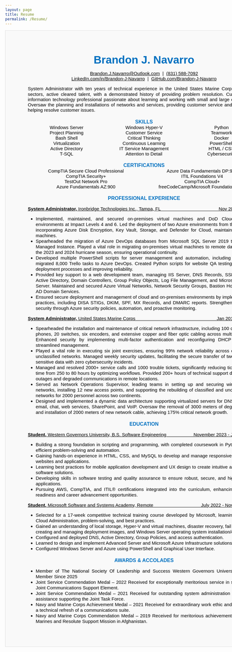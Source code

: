 ```yaml
---
layout: page
title: Resume
permalink: /Resume/
---
```



<!-- MIT License

Copyright (c) 2023 Brandon J. Navarro

Permission is hereby granted, free of charge, to any person obtaining a copy
of this software and associated documentation files (the "Software"), to deal
in the Software without restriction, including without limitation the rights
to use, copy, modify, merge, publish, distribute, sublicense, and/or sell
copies of the Software, and to permit persons to whom the Software is
furnished to do so, subject to the following conditions:

The above copyright notice and this permission notice shall be included in all
copies or substantial portions of the Software.

THE SOFTWARE IS PROVIDED "AS IS", WITHOUT WARRANTY OF ANY KIND, EXPRESS OR
IMPLIED, INCLUDING BUT NOT LIMITED TO THE WARRANTIES OF MERCHANTABILITY,
FITNESS FOR A PARTICULAR PURPOSE AND NONINFRINGEMENT. IN NO EVENT SHALL THE
AUTHORS OR COPYRIGHT HOLDERS BE LIABLE FOR ANY CLAIM, DAMAGES OR OTHER
LIABILITY, WHETHER IN AN ACTION OF CONTRACT, TORT OR OTHERWISE, ARISING FROM,
OUT OF OR IN CONNECTION WITH THE SOFTWARE OR THE USE OR OTHER DEALINGS IN THE
SOFTWARE. -->

<html lang="en">
    <style>
        .resume{
            display: revert;
            width:750px;
            padding:2px 72px 0px 72px;
            margin-left: auto;
            margin-right: auto;
            /* margin-top: 80px; */
            margin-bottom: 72px;
            background-color:#f9f9f9;
            border:1px solid #ddd;
            font-family: Arial, Helvetica, sans-serif;
            font-size: 15px;
            color: rgb(0, 0, 0);
        }
        .name{
            margin-top: 72px;
            margin-bottom:8.0pt;
            text-align:center;
            font-size:35px;
            color:#0070C0;
            font-weight: bold;
        }
        .contact{
            text-align:center;
            font-weight: normal;
            color: rgb(0, 0, 0);
        }
        .intro{
            margin-top:8.0pt;
            margin-bottom:0pt;
            line-height:115%;
            color:black;
            text-align:justify;
        }
        .skills{
            text-align: center;
            border: none rgb(0, 0, 0);
            color: rgb(0, 0, 0);
            line-height: 18px;
            background-color: #f9f9f9 ;
        }
        .certs{
            border: none rgb(0, 0, 0);
            text-align: center;
            line-height: 18px;
            column-width: auto;
            color: rgb(0, 0, 0);
            background-color: #f9f9f9 ;
        }
        .headers{
            font-size: 16px;
            font-weight: bold;
            text-align: center;
            margin-top: 15pt;
            color:#0070C0;
        }
        .bullets{
            text-align: justify;
            list-style-type: disc;
            line-height: 18px;
            color: rgb(0, 0, 0);
        }
        .work{
            text-decoration: underline;
            width: 100%;
            color: rgb(0, 0, 0);
        }
        table {
            width: 100%;
            background-color: #f9f9f9 ;
            color: rgb(0, 0, 0);
            border: none rgb(0, 0, 0);
        }
        tr:nth-child(even) {
            background-color: #f9f9f9 ;
            color: #f9f9f9 ;
        }
        tr:nth-child(odd) {
            background-color: #f9f9f9 ;
        }
        .flex-table {
            margin-top:0pt;
            display: flex;
            flex-direction: column;
            border: none rgb(0, 0, 0);
            width: auto;
        }
        .flex-row {
            display: flex;
        }
        .flex-item {
            flex: 1;
            /* padding: 10px; */
            border: none rgb(0, 0, 0);
            text-align: center;
        }
        a:link {
            color: rgb(0, 0, 0);
        }
        a:visited {
            color: rgb(0, 0, 0);
        }
        a:hover {
            color:#0070C0;
        }
    </style>
    <head>
        <meta charset="utf-8">
        <meta name="viewport" content="width=device-width, initial-scale=1.0">
        <title>Resume</title>
        <!-- <link rel="stylesheet" href="./Resume.css" asp-append-version="true"/> -->
    </head>
    <body>
        <!-- <header class="site-header">
            <div class="wrapper">
                <a class="site-title" rel="author" href="/">Brandon Navarro Blog</a>
                <nav class="site-nav">
                    <div class="drawer-container">
                        <div class="drawer">
                            <a class="nav-item" href="/about/">About</a>
                            <a class="nav-item" href="/Resume/Resume.html">Resume</a>
                        </div>
                    </div>
                    <div class="slab">
                        <a class="nav-item" href="/about/">About</a>
                        <a class="nav-item" href="/Resume/Resume.html">Resume</a>
                    </div>
                </nav>
            </div>
        </header> -->
        <div class="resume">
            <p class="name">Brandon J. Navarro</p>
            <p class="contact">
                <a href="mailto:brandon.j.navarro@outlook.com">Brandon.J.Navarro@Outlook.com</a>
                &nbsp;|&nbsp;
                <a href="tel:831-588-7092">(831) 588-7092</a>
                <br/>
                <a href="https://www.linkedin.com/in/brandon-j-navarro/" rel="noopener noreferrer" target="_blank">LinkedIn.com/in/Brandon-J-Navarro</a>
                &nbsp;|&nbsp;
                <a href="https://github.com/Brandon-J-Navarro" rel="noopener noreferrer" target="_blank">GitHub.com/Brandon-J-Navarro</a>
            </p>
            <p class="intro">System Administrator with ten years of technical experience in the United States Marine Corps and civilian sectors, active cleared talent, with a demonstrated history of providing problem resolution. Customer-facing information technology professional passionate about learning and working with small and large organizations. Oversaw the planning and installations of networks and services, providing customer service and support, and helping resolve customer issues.</p>
            <!-- <table>
                <p class="headers" style="margin-bottom: 0">SKILLS</p>
                <tbody class="skills">
                <tr>
                    <td>Windows Server</td>
                    <td>Windows Hyper-V</td>
                    <td>Python</td>
                </tr>
                <tr>
                    <td>Project Planning</td>
                    <td>Customer Service</td>
                    <td>Teamwork</td>
                </tr>
                <tr>
                    <td>Bash Shell</td>
                    <td>Critical Thinking</td>
                    <td>Docker</td>
                </tr>
                <tr>
                    <td>Virtualization</td>
                    <td>Continuous Learning</td>
                    <td>PowerShell</td>
                </tr>
                <tr>
                    <td>Active Directory</td>
                    <td>IT Service Management</td>
                    <td>HTML / CSS</td>
                </tr>
                <tr>
                    <td>T-SQL</td>
                    <td>Attention to Detail</td>
                    <td>Cybersecurity</td>
                </tr>
                </tbody>
            </table> -->
            <div class="flex-table">
                <p class="headers" style="margin-bottom: 0;margin-top: 15pt">SKILLS</p>
                <div class="flex-row">
                    <div class="flex-item">Windows Server</div>
                    <div class="flex-item">Windows Hyper-V</div>
                    <div class="flex-item">Python</div>
                </div>
                <div class="flex-row">
                    <div class="flex-item">Project Planning</div>
                    <div class="flex-item">Customer Service</div>
                    <div class="flex-item">Teamwork</div>
                </div>
                <div class="flex-row">
                    <div class="flex-item">Bash Shell</div>
                    <div class="flex-item">Critical Thinking</div>
                    <div class="flex-item">Docker</div>
                </div>
                    <div class="flex-row">
                    <div class="flex-item">Virtualization</div>
                    <div class="flex-item">Continuous Learning</div>
                    <div class="flex-item">PowerShell</div>
                </div>
                <div class="flex-row">
                    <div class="flex-item">Active Directory</div>
                    <div class="flex-item">IT Service Management</div>
                    <div class="flex-item">HTML / CSS</div>
                </div>
                <div class="flex-row">
                    <div class="flex-item">T-SQL</div>
                    <div class="flex-item">Attention to Detail</div>
                    <div class="flex-item">Cybersecurity</div>
                </div>
            </div>
            <!-- <table>
                <p class="headers" style="margin-bottom: 0">CERTIFICATIONS</p>
                <tbody class="certs">
                    <tr>
                        <td>CompTIA Secure Cloud Professional</td>
                        <td>Azure Data Fundamentals DP:900</td>
                    </tr>
                    <tr>
                        <td>CompTIA Security+</td>
                        <td>ITIL Foundations V4</td>
                    </tr>
                    <tr>
                        <td>TestOut Network Pro</td>
                        <td>CompTIA Cloud+</td>
                    </tr>
                    <tr>
                        <td>Azure Fundamentals AZ:900</td>
                        <td>freeCodeCamp/Microsoft Foundational C#</td>
                    </tr>
                </tbody>
            </table> -->
            <div class="flex-table">
                <p class="headers" style="margin-bottom: 0">CERTIFICATIONS</p>
                <div class="flex-row">
                    <div class="flex-item">CompTIA Secure Cloud Professional</div>
                    <div class="flex-item">Azure Data Fundamentals DP:900</div>
                </div>
                <div class="flex-row">
                    <div class="flex-item">CompTIA Security+</div>
                    <div class="flex-item">ITIL Foundations V4</div>
                </div>
                <div class="flex-row">
                    <div class="flex-item">TestOut Network Pro</div>
                    <div class="flex-item">CompTIA Cloud+</div>
                </div>
                    <div class="flex-row">
                    <div class="flex-item">Azure Fundamentals AZ:900</div>
                    <div class="flex-item">freeCodeCamp/Microsoft Foundational C#</div>
                </div>
            </div>
            <p class="headers">PROFESSIONAL EXPERIENCE</p>
            <p class="work">
                <strong>System Administrator,&nbsp;</strong>Ironbridge Technologies Inc., Tampa, FL	 &nbsp; &nbsp; &nbsp; &nbsp; &nbsp; &nbsp; &nbsp; &nbsp; &nbsp; &nbsp; &nbsp; &nbsp; &nbsp; &nbsp; &nbsp; &nbsp; &nbsp; &nbsp; &nbsp; &nbsp; &nbsp; &nbsp; Nov 2022 – Current
            </p>
            <ul class="bullets">
                <li >Implemented, maintained, and secured on-premises virtual machines and DoD Cloud Computing environments at Impact Levels 4 and 6. Led the deployment of two Azure environments from the ground up, incorporating Azure Disk Encryption, Key Vault, Storage, and Defender for Cloud, maintaining 22 virtual machines.</li>
                <li >Spearheaded the migration of Azure DevOps databases from Microsoft SQL Server 2019 to Azure SQL Managed Instance. Played a vital role in migrating on-premises virtual machines to remote data centers for the 2023 and 2024 hurricane season, ensuring operational continuity.</li>
                <li >Developed multiple PowerShell scripts for server management and automation, including a script that migrated 8,000 Trello tasks to Azure DevOps. Created Python scripts for website QA testing, streamlining deployment processes and improving reliability.</li>
                <li >Provided key support to a web development team, managing IIS Server, DNS Records, SSL Certificates, Active Directory, Domain Controllers, Group Policy Objects, Log File Management, and Microsoft Exchange Server. Maintained and secured Azure Virtual Networks, Network Security Groups, Bastion Host, and Azure AD Domain Services.</li>
                <li >Ensured secure deployment and management of cloud and on-premises environments by implementing best practices, including DISA STIGs, DKIM, SPF, MX Records, and DMARC reports. Strengthened enterprise security through Azure security policies, automation, and proactive monitoring.</li>
            </ul>
            <p class="work">
                <strong>System Administrator,&nbsp;</strong>United States Marine Corps &nbsp; &nbsp; &nbsp; &nbsp; &nbsp; &nbsp; &nbsp; &nbsp; &nbsp; &nbsp; &nbsp; &nbsp; &nbsp; &nbsp; &nbsp; &nbsp; &nbsp; &nbsp; &nbsp; &nbsp; &nbsp; &nbsp; &nbsp; &nbsp; &nbsp; &nbsp; &nbsp; &nbsp; &nbsp; &nbsp; &nbsp; Jan 2015 – Oct 2022
            </p>
            <ul class="bullets">
                <li >Spearheaded the installation and maintenance of critical network infrastructure, including 100 computers, 25 phones, 20 switches, six encoders, and extensive copper and fiber optic cabling across multiple locations. Enhanced security by implementing multi-factor authentication and reconfiguring DHCP services for streamlined management.</li>
                <li >Played a vital role in executing six joint exercises, ensuring 99% network reliability across classified and unclassified networks. Managed weekly security updates, facilitating the secure transfer of two terabytes of sensitive data with zero cybersecurity incidents.</li>
                <li >Managed and resolved 2000+ service calls and 1000 trouble tickets, significantly reducing ticket resolution time from 250 to 80 hours by optimizing workflows. Provided 200+ hours of technical support during network outages and degraded communications in remote locations.</li>
                <li >Served as Network Operations Supervisor, leading teams in setting up and securing wireless morale networks, installing 12 new access points, and supporting the rebuilding of classified and unclassified data networks for 2000 personnel across two continents.</li>
                <li >Designed and implemented a dynamic data architecture supporting virtualized servers for DNS, PKI Logon, email, chat, web services, SharePoint, and VoIP. Oversaw the removal of 3000 meters of degraded cabling and installation of 2000 meters of new network cable, achieving 175% critical network growth.</li>
            </ul>
            <p class="headers">EDUCATION</p>
            <p class="work">
                <strong>Student,&nbsp;</strong>Western Governors University, B.S. Software Engineering &nbsp; &nbsp; &nbsp; &nbsp; &nbsp; &nbsp; &nbsp; &nbsp; &nbsp; &nbsp; November 2023 - January 2028
            </p>
            <ul class="bullets">
                <li >Building a strong foundation in scripting and programming, with completed coursework in Python, enabling efficient problem-solving and automation.</li>
                <li >Gaining hands-on experience in HTML, CSS, and MySQL to develop and manage responsive, user-friendly websites and applications.</li>
                <li >Learning best practices for mobile application development and UX design to create intuitive and accessible software solutions.</li>
                <li >Developing skills in software testing and quality assurance to ensure robust, secure, and high-performing applications.</li>
                <li >Pursuing AWS, CompTIA, and ITIL® certifications integrated into the curriculum, enhancing job market readiness and career advancement opportunities.</li>
            </ul>
             <p class="work">
                <strong>Student,&nbsp;</strong>Microsoft Software and Systems Academy, Remote &nbsp; &nbsp; &nbsp; &nbsp; &nbsp; &nbsp; &nbsp; &nbsp; &nbsp; &nbsp; &nbsp; &nbsp; &nbsp; &nbsp; &nbsp; &nbsp; &nbsp; &nbsp; July 2022 - November 2022
            </p>
            <ul class="bullets">
                <li >Selected for a 17-week competitive technical training course developed by Microsoft, learning Server and Cloud Administration, problem-solving, and best practices.</li>
                <li >Gained an understanding of local storage, Hyper-V and virtual machines, disaster recovery, fail over clusters, creating and managing deployment images, and Windows Server operating system installation/configuration.</li>
                <li >Configured and deployed DNS, Active Directory, Group Policies, and access authentication.</li>
                <li >Learned to design and implement Advanced Server and Microsoft Azure Infrastructure solutions.</li>
                <li >Configured Windows Server and Azure using PowerShell and Graphical User Interface.</li>
            </ul>
            <p class="headers">AWARDS & ACCOLADES</p>
            <ul class="bullets" style="margin-bottom: 72px;">
                <li>Member of The National Society Of Leadership and Success Western Governors University Chapter - Member Since 2025</li>
                <li>Joint Service Commendation Medal – 2022 Received for exceptionally meritorious service in support of the Joint Communications Support Element.</li>
                <li>Joint Service Commendation Medal – 2021 Received for outstanding system administration and technical assistance supporting the Joint Task Force.</li>
                <li>Navy and Marine Corps Achievement Medal – 2021 Received for extraordinary work ethic and leadership of a technical refresh of a communications suite.</li>
                <li>Navy and Marine Corps Commendation Medal – 2019 Received for meritorious achievement in support of Marines and Resolute Support Mission in Afghanistan.</li>
            </ul>
        </div>
    </body>
</html>
